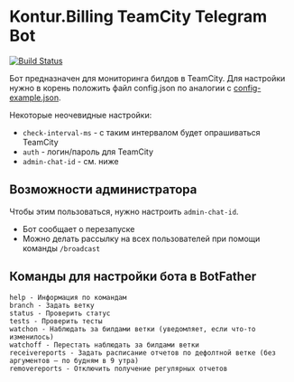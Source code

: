 # Kontur.Billing TeamCity Telegram Bot

[![Build Status](https://travis-ci.org/vansosnin/billy-tc-bot.svg?branch=master)](https://travis-ci.org/vansosnin/billy-tc-bot)

Бот предназначен для мониторинга билдов в TeamCity. Для настройки нужно в корень положить файл config.json по аналогии с [config-example.json](https://github.com/vansosnin/billy-tc-bot/blob/master/config-example.json).

Некоторые неочевидные настройки:
- `check-interval-ms` - с таким интервалом будет опрашиваться TeamCity
- `auth` - логин/пароль для TeamCity
- `admin-chat-id` - см. ниже

## Возможности администратора

Чтобы этим пользоваться, нужно настроить `admin-chat-id`.

- Бот сообщает о перезапуске
- Можно делать рассылку на всех пользователей при помощи команды `/broadcast`

## Команды для настройки бота в BotFather

```
help - Информация по командам
branch - Задать ветку
status - Проверить статус
tests - Проверить тесты
watchon - Наблюдать за билдами ветки (уведомляет, если что-то изменилось)
watchoff - Перестать наблюдать за билдами ветки
receivereports - Задать расписание отчетов по дефолтной ветке (без аргументов — по будням в 9 утра)
removereports - Отключить получение регулярных отчетов
```
